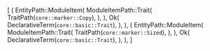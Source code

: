 [
    (
        EntityPath::ModuleItem(
            ModuleItemPath::Trait(
                TraitPath(`core::marker::Copy`),
            ),
        ),
        Ok(
            DeclarativeTerm(`core::basic::Trait`),
        ),
    ),
    (
        EntityPath::ModuleItem(
            ModuleItemPath::Trait(
                TraitPath(`core::marker::Sized`),
            ),
        ),
        Ok(
            DeclarativeTerm(`core::basic::Trait`),
        ),
    ),
]